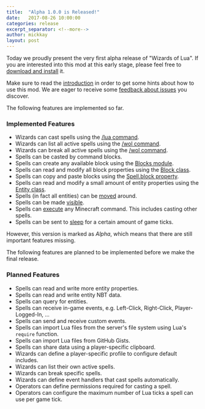 ```yaml
---
title:  "Alpha 1.0.0 is Released!"
date:   2017-08-26 10:00:00
categories: release
excerpt_separator: <!--more-->
author: mickkay
layout: post
---
```

Today we proudly present the very first alpha release of "Wizards of Lua".
If you are interested into this mod at this early stage, please feel free to
[download and install](/installation.html) it.
<!--more-->
Make sure to read the [introduction](/introduction.html) in order to get some hints
about how to use this mod.
We are eager to receive some [feedback about issues](https://github.com/wizards-of-lua/wizards-of-lua/issues)
you discover.

The following features are implemented so far.
### Implemented Features
* Wizards can cast spells using the [/lua command](/lua-command.html).
* Wizards can list all active spells using the [/wol command](/wol-command.html).
* Wizards can break all active spells using the [/wol command](/wol-command.html).
* Spells can be casted by command blocks.
* Spells can create any available block using the [Blocks module](/modules/Blocks/).
* Spells can read and modify all block properties using the [Block class](/modules/Block/).
* Spells can copy and paste blocks using the [Spell.block property](/modules/Spell/#block).
* Spells can read and modify a small amount of entity properties using the [Entity class](/modules/Entity/).
* Spells (in fact all entities) can be [moved](/modules/Entity/#move ) around.
* Spells can be made [visible](/modules/Spell/#visible).
* Spells can [execute](/modules/Spell/#execute) any Minecraft command. This includes casting other spells.
* Spells can be sent to [sleep](/modules/Runtime/#sleep) for a certain amount of game ticks.

However, this version is marked as *Alpha*, which means that there are still
important features missing.


The following features are planned to be implemented before we make the final release.
### Planned Features
* Spells can read and write more entity properties.
* Spells can read and write entity NBT data.
* Spells can query for entities.
* Spells can receive in-game events, e.g. Left-Click, Right-Click, Player-Logged-In, ...
* Spells can send and receive custom events.
* Spells can import Lua files from the server's file system using Lua's `require` function.
* Spells can import Lua files from GitHub Gists.
* Spells can share data using a player-specific clipboard.
* Wizards can define a player-specific profile to configure default includes.
* Wizards can list their own active spells.
* Wizards can break specific spells.
* Wizards can define event handlers that cast spells automatically.
* Operators can define permissions required for casting a spell.
* Operators can configure the maximum number of Lua ticks a spell can use per game tick.
